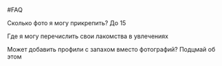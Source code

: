 #FAQ 

Сколько фото я могу прикрепить?
До 15

Где я могу перечислить свои лакомства
в увлечениях

Может добавить профили с запахом вместо фотографий? 
Подцмай об этом